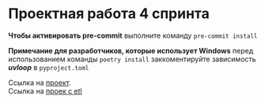 # Проектная работа 4 спринта

**Чтобы активировать pre-commit** выполните команду ```pre-commit install```

**Примечание для разработчиков, которые использует Windows** перед использованием команды ```poetry install```
заккоментируйте зависимость ***uvloop*** в ``pyproject.toml``

Ссылка на [проект](https://github.com/KenKi2002/Async_API_sprint_1).  
Ссылка на [проек с etl](https://github.com/KenKi2002/new_admin_panel_sprint_3)
